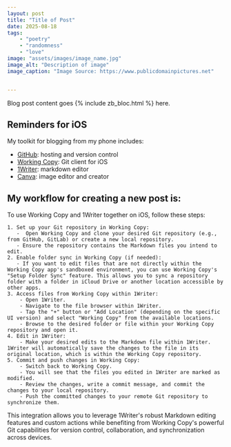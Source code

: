 ```yaml
---
layout: post
title: "Title of Post"
date: 2025-08-18
tags:
    - "poetry"
    - "randomness"
    - "love"
image: "assets/images/image_name.jpg"
image_alt: "Description of image" 
image_caption: "Image Source: https://www.publicdomainpictures.net"


---
```

Blog post content goes {% include zb_bloc.html %} here.

## Reminders for iOS
My toolkit for blogging from my phone includes: 
- [GitHub](https://github.com/): hosting and version control
- [Working Copy](https://workingcopy.app/manual/introduction): Git client for iOS
- [1Writer](https://1writerapp.com/): markdown editor
- [Canva](https://www.canva.com/): image editor and creator

## My workflow for creating a new post is:
To use Working Copy and 1Writer together on iOS, follow these steps:

    1. Set up your Git repository in Working Copy:
       -  Open Working Copy and clone your desired Git repository (e.g., from GitHub, GitLab) or create a new local repository.
       - Ensure the repository contains the Markdown files you intend to edit. 
    2. Enable folder sync in Working Copy (if needed):
       - If you want to edit files that are not directly within the Working Copy app's sandboxed environment, you can use Working Copy's "Setup Folder Sync" feature. This allows you to sync a repository folder with a folder in iCloud Drive or another location accessible by other apps. 
    3. Access files from Working Copy within 1Writer:
        - Open 1Writer.
        - Navigate to the file browser within 1Writer.
        - Tap the "+" button or "Add Location" (depending on the specific UI version) and select "Working Copy" from the available locations.
        - Browse to the desired folder or file within your Working Copy repository and open it. 
    4. Edit in 1Writer:
        - Make your desired edits to the Markdown file within 1Writer. 1Writer will automatically save the changes to the file in its original location, which is within the Working Copy repository. 
    5. Commit and push changes in Working Copy:
        - Switch back to Working Copy.
        - You will see that the files you edited in 1Writer are marked as modified.
        - Review the changes, write a commit message, and commit the changes to your local repository.
        - Push the committed changes to your remote Git repository to synchronize them. 

This integration allows you to leverage 1Writer's robust Markdown editing features and custom actions while benefiting from Working Copy's powerful Git capabilities for version control, collaboration, and synchronization across devices.